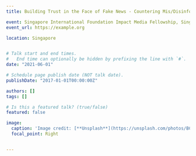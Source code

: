 ```yaml
---
title: Building Trust in the Face of Fake News - Countering Mis/Disinformation and Deepfakes

event: Singapore International Foundation Impact Media Fellowship, Singapore
event_url: https://example.org

location: Singapore


# Talk start and end times.
#   End time can optionally be hidden by prefixing the line with `#`.
date: "2021-06-01"

# Schedule page publish date (NOT talk date).
publishDate: "2017-01-01T00:00:00Z"

authors: []
tags: []

# Is this a featured talk? (true/false)
featured: false

image:
  caption: 'Image credit: [**Unsplash**](https://unsplash.com/photos/BCvjjPU5RG4)'
  focal_point: Right


---
```

